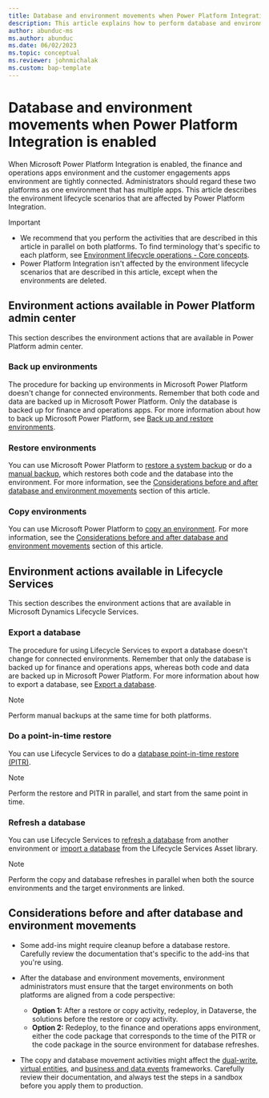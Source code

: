 ```yaml
---
title: Database and environment movements when Power Platform Integration is enabled
description: This article explains how to perform database and environment movements when finance and operations apps are integrated with Microsoft Power Platform.
author: abunduc-ms
ms.author: abunduc
ms.date: 06/02/2023
ms.topic: conceptual
ms.reviewer: johnmichalak
ms.custom: bap-template
---
```


# Database and environment movements when Power Platform Integration is enabled

When Microsoft Power Platform Integration is enabled, the finance and operations apps environment and the customer engagements apps environment are tightly connected. Administrators should regard these two platforms as one environment that has multiple apps. This article describes the environment lifecycle scenarios that are affected by Power Platform Integration.

> [!IMPORTANT]
> - We recommend that you perform the activities that are described in this article in parallel on both platforms. To find terminology that's specific to each platform, see [Environment lifecycle operations - Core concepts](environment-lifecycle-core-concepts.md).
> - Power Platform Integration isn't affected by the environment lifecycle scenarios that are described in this article, except when the environments are deleted.

## Environment actions available in Power Platform admin center

This section describes the environment actions that are available in Power Platform admin center.

### Back up environments

The procedure for backing up environments in Microsoft Power Platform doesn't change for connected environments. Remember that both code and data are backed up in Microsoft Power Platform. Only the database is backed up for finance and operations apps. For more information about how to back up Microsoft Power Platform, see [Back up and restore environments](/power-platform/admin/backup-restore-environments).

### Restore environments

You can use Microsoft Power Platform to [restore a system backup](/power-platform/admin/backup-restore-environments#restore-a-system-backup) or do a [manual backup](/power-platform/admin/backup-restore-environments#manual-backups), which restores both code and the database into the environment. For more information, see the [Considerations before and after database and environment movements](#considerations-before-and-after-database-and-environment-movements) section of this article.

### Copy environments

You can use Microsoft Power Platform to [copy an environment](/power-platform/admin/copy-environment). For more information, see the [Considerations before and after database and environment movements](#considerations-before-and-after-database-and-environment-movements) section of this article.

## Environment actions available in Lifecycle Services

This section describes the environment actions that are available in Microsoft Dynamics Lifecycle Services.

### Export a database

The procedure for using Lifecycle Services to export a database doesn't change for connected environments. Remember that only the database is backed up for finance and operations apps, whereas both code and data are backed up in Microsoft Power Platform. For more information about how to export a database, see [Export a database](/dynamics365/fin-ops-core/dev-itpro/database/export-database).

> [!NOTE]
> Perform manual backups at the same time for both platforms.

### Do a point-in-time restore

You can use Lifecycle Services to do a [database point-in-time restore (PITR)](/dynamics365/fin-ops-core/dev-itpro/database/database-point-in-time-restore).

> [!NOTE] 
> Perform the restore and PITR in parallel, and start from the same point in time.

### Refresh a database

You can use Lifecycle Services to [refresh a database](/dynamics365/fin-ops-core/dev-itpro/database/database-refresh) from another environment or [import a database](/dynamics365/fin-ops-core/dev-itpro/database/import-database) from the Lifecycle Services Asset library.

> [!NOTE]
> Perform the copy and database refreshes in parallel when both the source environments and the target environments are linked.

## Considerations before and after database and environment movements

- Some add-ins might require cleanup before a database restore. Carefully review the documentation that's specific to the add-ins that you're using.
- After the database and environment movements, environment administrators must ensure that the target environments on both platforms are aligned from a code perspective:

    - **Option 1:** After a restore or copy activity, redeploy, in Dataverse, the solutions before the restore or copy activity.
    - **Option 2:** Redeploy, to the finance and operations apps environment, either the code package that corresponds to the time of the PITR or the code package in the source environment for database refreshes.

- The copy and database movement activities might affect the [dual-write](/dynamics365/fin-ops-core/dev-itpro/data-entities/dual-write/dual-write-home-page), [virtual entities](/dynamics365/fin-ops-core/dev-itpro/power-platform/virtual-entities-overview), and [business and data events](/dynamics365/fin-ops-core/dev-itpro/business-events/home-page) frameworks. Carefully review their documentation, and always test the steps in a sandbox before you apply them to production.
